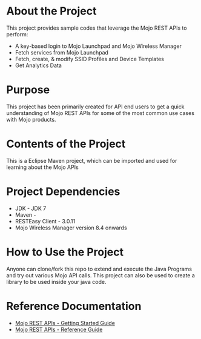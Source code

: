 # About the Project
This project provides sample codes that leverage the Mojo REST APIs to perform:
* A key-based login to Mojo Launchpad and Mojo Wireless Manager
* Fetch services from Mojo Launchpad
* Fetch, create, & modify SSID Profiles and Device Templates
* Get Analytics Data

# Purpose
This project has been primarily created for API end users to get a quick understanding of Mojo REST APIs for some of the most common use cases with Mojo products.

# Contents of the Project
This is a Eclipse Maven project, which can be imported and used for learning about the Mojo APIs

# Project Dependencies
* JDK - JDK 7 
* Maven - 
* RESTEasy Client - 3.0.11
* Mojo Wireless Manager version 8.4 onwards

# How to Use the Project
Anyone can clone/fork this repo to extend and execute the Java Programs and try out various Mojo API calls. This project can also be used to create a library to be used inside your java code. 

# Reference Documentation
* [Mojo REST APIs - Getting Started Guide](https://support.mojonetworks.com/support/solutions/articles/9000124630-getting-started-with-mojo-rest-apis)
* [Mojo REST APIs - Reference Guide](http://prod.mojonetworks.com/WebAPI/source/)
